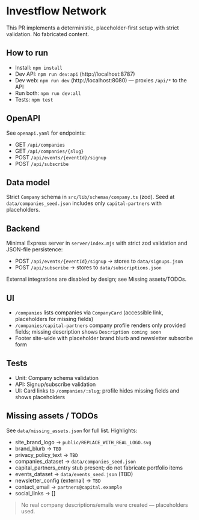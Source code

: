 # Investflow Network

This PR implements a deterministic, placeholder-first setup with strict validation. No fabricated content.

## How to run

- Install: `npm install`
- Dev API: `npm run dev:api` (http://localhost:8787)
- Dev web: `npm run dev` (http://localhost:8080) — proxies `/api/*` to the API
- Run both: `npm run dev:all`
- Tests: `npm test`

## OpenAPI

See `openapi.yaml` for endpoints:
- GET `/api/companies`
- GET `/api/companies/{slug}`
- POST `/api/events/{eventId}/signup`
- POST `/api/subscribe`

## Data model

Strict `Company` schema in `src/lib/schemas/company.ts` (zod). Seed at `data/companies_seed.json` includes only `capital-partners` with placeholders.

## Backend

Minimal Express server in `server/index.mjs` with strict zod validation and JSON-file persistence:
- POST `/api/events/{eventId}/signup` → stores to `data/signups.json`
- POST `/api/subscribe` → stores to `data/subscriptions.json`

External integrations are disabled by design; see Missing assets/TODOs.

## UI

- `/companies` lists companies via `CompanyCard` (accessible link, placeholders for missing fields)
- `/companies/capital-partners` company profile renders only provided fields; missing description shows `Description coming soon`
- Footer site-wide with placeholder brand blurb and newsletter subscribe form

## Tests

- Unit: Company schema validation
- API: Signup/subscribe validation
- UI: Card links to `/companies/:slug`; profile hides missing fields and shows placeholders

## Missing assets / TODOs

See `data/missing_assets.json` for full list. Highlights:
- site_brand_logo → `public/REPLACE_WITH_REAL_LOGO.svg`
- brand_blurb → `TBD`
- privacy_policy_text → `TBD`
- companies_dataset → `data/companies_seed.json`
- capital_partners_entry stub present; do not fabricate portfolio items
- events_dataset → `data/events_seed.json` (TBD)
- newsletter_config (external) → `TBD`
- contact_email → `partners@capital.example`
- social_links → []

> No real company descriptions/emails were created — placeholders used.
